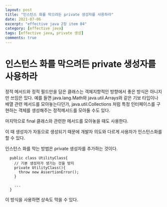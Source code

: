 ```yaml
---
layout: post
title: "인스턴스 화를 막으려든 private 생성자를 사용하라"
date: 2021-07-06
excerpt: "effective java 2장 item 04"
category: [effective java]
tags: [effective java, private 생성]
comments: true
---
```



# 인스턴스 화를 막으려든 private 생성자를 사용하라

정적 메서드와 정적 필드만을 담은 클래스는 객체지향적인 방향에서 좋은 방식은 아니지만 쓰임은 있다.
예를 들면
java.lang.Math와 java.util.Arrays와 같은 기보 타입이나 배열 관련 메서드를 모아놓는다던가,
java.util.Collections 처럼 특정 인터페이스를 구현하는 객체를 생성해주는 정적메서드를 모아둘 수도 있다.

마지막으로 final 클래스와 관련한 메서드를 모아놓을 때도 사용한다.

이 때 생성자가 자동으로 생성되기 때문에 개발자 의도와 다르게 사용자가 인스턴스화를 할 수 있다.

인스턴스 화를 막는 방법은 private 생성자를 추가하는 것이다.

```
  public class UtilityClass{
    // 기본 생성자가 생기는 것을 방지
    private UtilityClass(){
      throw new AssertionError();
    }

    ...
  }
```

이 방식을 사용하면 상속도 막을 수 있다.
